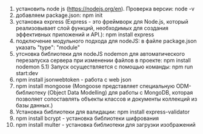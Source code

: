 1) установить node js (https://nodejs.org/en). Проверка версии: node -v
2) добавляем package.json: npm init
3) установка express (Express - это фреймворк для Node.js, который реализовывает слой функций, необходимых для создания эффективных приложений и API.): npm install express
4) подключение модульного подхода для nodeJS: в файле package.json указать "type": "module"
5) утсновка библиотеки для nodeJS nodemon для автоматического перезапуска сервера при изменении файлов в проекте: npm install nodemon
5.1) Запуск осуществляется с помощью команды: npm run start:dev
6) npm install jsonwebtoken - работа с web json
7) npm install mongoose (Mongoose представляет специальную ODM-библиотеку (Object Data Modelling) для работы с MongoDB, которая позволяет сопоставлять объекты классов и документы коллекций из базы данных.)
8) Установка библиотеки для валидации: npm install express-validator
9) npm install bcrypt - установка библиотеки шифрования
10) npm install multer - установка библиотеки для загрузки изображений